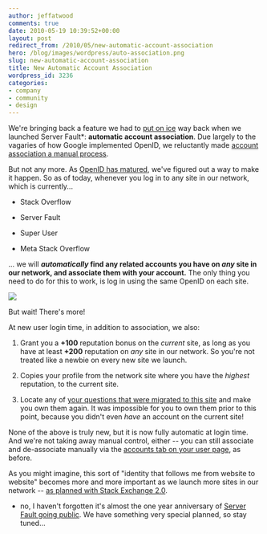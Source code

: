 ```yaml
---
author: jeffatwood
comments: true
date: 2010-05-19 10:39:52+00:00
layout: post
redirect_from: /2010/05/new-automatic-account-association
hero: /blog/images/wordpress/auto-association.png
slug: new-automatic-account-association
title: New Automatic Account Association
wordpress_id: 3236
categories:
- company
- community
- design
---
```



We're bringing back a feature we had to [put on ice](http://blog.stackoverflow.com/2009/04/googles-openids-are-unique-per-domain/) way back when we launched Server Fault*: **automatic account association**. Due largely to the vagaries of how Google implemented OpenID, we reluctantly made [account association a manual process](http://blog.stackoverflow.com/2009/07/cross-site-account-associations/).



But not any more. As [OpenID has matured](http://blog.stackoverflow.com/2010/04/openid-one-year-later/), we've figured out a way to make it happen. So as of today, whenever you log in to any site in our network, which is currently...




  * Stack Overflow

  * Server Fault

  * Super User

  * Meta Stack Overflow




... we will **_automatically_ find any related accounts you have on _any_ site in our network, and associate them with your account.** The only thing you need to do for this to work, is log in using the same OpenID on each site.



![](/blog/images/wordpress/auto-association.png)



But wait! There's more!



At new user login time, in addition to association, we also:







  1. Grant you a **+100** reputation bonus on the _current_ site, as long as you have at least **+200** reputation on _any_ site in our network. So you're not treated like a newbie on every new site we launch.

  2. Copies your profile from the network site where you have the _highest_ reputation, to the current site. 

  3. Locate any of [your questions that were migrated to this site](http://blog.stackoverflow.com/2009/07/migrate-questions-between-websites/) and make you own them again. It was impossible for you to own them prior to this point, because you didn't even _have_ an account on the current site!




None of the above is truly new, but it is now fully automatic at login time. And we're not taking away manual control, either -- you can still associate and de-associate manually via the [accounts tab on your user page](http://blog.stackoverflow.com/2009/07/cross-site-account-associations/), as before.



As you might imagine, this sort of "identity that follows me from website to website" becomes more and more important as we launch more sites in our network -- [as planned with Stack Exchange 2.0](http://blog.stackexchange.com/post/518474918/stack-exchange-2-0).



* no, I haven't forgotten it's almost the one year anniversary of [Server Fault going public](http://blog.stackoverflow.com/2009/05/server-fault-public-beta-launches/). We have something very special planned, so stay tuned...

